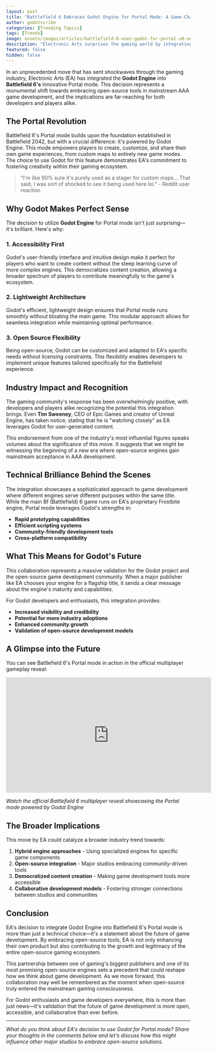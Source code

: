 ```yaml
---
layout: post
title: "Battlefield 6 Embraces Godot Engine for Portal Mode: A Game-Changing Move for Open Source"
author: godotscribe
categories: [Trending Topics]
tags: [Trends]
image: assets/images/articles/battlefield-6-uses-godot-for-portal-v0-ungevhnca9gf1.webp
description: "Electronic Arts surprises the gaming world by integrating Godot Engine into Battlefield 6's Portal mode, marking a significant step towards open-source adoption in AAA gaming."
featured: false
hidden: false
---
```


In an unprecedented move that has sent shockwaves through the gaming industry, Electronic Arts (EA) has integrated the **Godot Engine** into **Battlefield 6's** innovative Portal mode. This decision represents a monumental shift towards embracing open-source tools in mainstream AAA game development, and the implications are far-reaching for both developers and players alike.

## The Portal Revolution

Battlefield 6's Portal mode builds upon the foundation established in Battlefield 2042, but with a crucial difference: it's powered by Godot Engine. This mode empowers players to create, customize, and share their own game experiences, from custom maps to entirely new game modes. The choice to use Godot for this feature demonstrates EA's commitment to fostering creativity within their gaming ecosystem.

> "I'm like 90% sure it's purely used as a stager for custom maps... That said, I was sort of shocked to see it being used here lol." - Reddit user reaction

## Why Godot Makes Perfect Sense

The decision to utilize **Godot Engine** for Portal mode isn't just surprising—it's brilliant. Here's why:

### 1. **Accessibility First**
Godot's user-friendly interface and intuitive design make it perfect for players who want to create content without the steep learning curve of more complex engines. This democratizes content creation, allowing a broader spectrum of players to contribute meaningfully to the game's ecosystem.

### 2. **Lightweight Architecture**
Godot's efficient, lightweight design ensures that Portal mode runs smoothly without bloating the main game. This modular approach allows for seamless integration while maintaining optimal performance.

### 3. **Open Source Flexibility**
Being open-source, Godot can be customized and adapted to EA's specific needs without licensing constraints. This flexibility enables developers to implement unique features tailored specifically for the Battlefield experience.

## Industry Impact and Recognition

The gaming community's response has been overwhelmingly positive, with developers and players alike recognizing the potential this integration brings. Even **Tim Sweeney**, CEO of Epic Games and creator of Unreal Engine, has taken notice, stating that he is "watching closely" as EA leverages Godot for user-generated content.

This endorsement from one of the industry's most influential figures speaks volumes about the significance of this move. It suggests that we might be witnessing the beginning of a new era where open-source engines gain mainstream acceptance in AAA development.

## Technical Brilliance Behind the Scenes

The integration showcases a sophisticated approach to game development where different engines serve different purposes within the same title. While the main Bf (Battlefield) 6 game runs on EA's proprietary Frostbite engine, Portal mode leverages Godot's strengths in:

- **Rapid prototyping capabilities**
- **Efficient scripting systems**
- **Community-friendly development tools**
- **Cross-platform compatibility**

## What This Means for Godot's Future

This collaboration represents a massive validation for the Godot project and the open-source game development community. When a major publisher like EA chooses your engine for a flagship title, it sends a clear message about the engine's maturity and capabilities.

For Godot developers and enthusiasts, this integration provides:
- **Increased visibility and credibility**
- **Potential for more industry adoptions**
- **Enhanced community growth**
- **Validation of open-source development models**

## A Glimpse into the Future

You can see Battlefield 6's Portal mode in action in the official multiplayer gameplay reveal:

<iframe width="560" height="315" src="https://www.youtube.com/embed/c_BRbvYxgOY" frameborder="0" allow="accelerometer; autoplay; clipboard-write; encrypted-media; gyroscope; picture-in-picture" allowfullscreen></iframe>

*Watch the official Battlefield 6 multiplayer reveal showcasing the Portal mode powered by Godot Engine*

## The Broader Implications

This move by EA could catalyze a broader industry trend towards:

1. **Hybrid engine approaches** - Using specialized engines for specific game components
2. **Open-source integration** - Major studios embracing community-driven tools
3. **Democratized content creation** - Making game development tools more accessible
4. **Collaborative development models** - Fostering stronger connections between studios and communities

## Conclusion

EA's decision to integrate Godot Engine into Battlefield 6's Portal mode is more than just a technical choice—it's a statement about the future of game development. By embracing open-source tools, EA is not only enhancing their own product but also contributing to the growth and legitimacy of the entire open-source gaming ecosystem.

This partnership between one of gaming's biggest publishers and one of its most promising open-source engines sets a precedent that could reshape how we think about game development. As we move forward, this collaboration may well be remembered as the moment when open-source truly entered the mainstream gaming consciousness.

For Godot enthusiasts and game developers everywhere, this is more than just news—it's validation that the future of game development is more open, accessible, and collaborative than ever before.

---

*What do you think about EA's decision to use Godot for Portal mode? Share your thoughts in the comments below and let's discuss how this might influence other major studios to embrace open-source solutions.*
